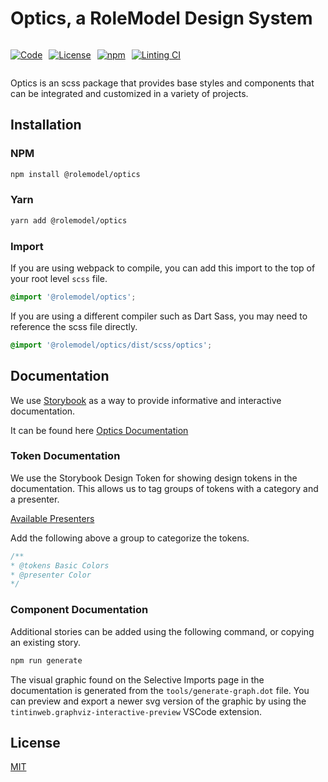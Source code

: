 # Optics, a RoleModel Design System

<div style='display: flex; gap: 10px;'>

  [![Code](https://img.shields.io/badge/GitHub-Code-232323.svg?logo=github&logoColor=white)](https://github.com/RoleModel/optics)

  [![License](https://img.shields.io/badge/license-MIT-232323.svg)](https://github.com/RoleModel/optics/blob/main/LICENSE)

  [![npm](https://img.shields.io/npm/dw/@rolemodel/optics?label=npm)](https://www.npmjs.com/package/@rolemodel/optics)

  [![Linting CI](https://github.com/RoleModel/optics/actions/workflows/linting.yml/badge.svg)](https://github.com/RoleModel/optics/actions/workflows/linting.yml)

</div>

Optics is an scss package that provides base styles and components that can be integrated and customized in a variety of projects.

## Installation

### NPM

```sh
npm install @rolemodel/optics
```

### Yarn

```sh
yarn add @rolemodel/optics
```

### Import

If you are using webpack to compile, you can add this import to the top of your root level `scss` file.

```scss
@import '@rolemodel/optics';
```

If you are using a different compiler such as Dart Sass, you may need to reference the scss file directly.

```scss
@import '@rolemodel/optics/dist/scss/optics';
```

## Documentation

We use [Storybook](https://storybook.js.org/docs/html/get-started/introduction) as a way to provide informative and interactive documentation.

It can be found here [Optics Documentation](https://docs.optics.rolemodel.design/)

### Token Documentation

We use the Storybook Design Token for showing design tokens in the documentation. This allows us to tag groups of tokens with a category and a presenter.

[Available Presenters](https://github.com/UX-and-I/storybook-design-token#available-presenters)

Add the following above a group to categorize the tokens.

```css
/**
* @tokens Basic Colors
* @presenter Color
*/
```

### Component Documentation

Additional stories can be added using the following command, or copying an existing story.

```sh
npm run generate
```

The visual graphic found on the Selective Imports page in the documentation is generated from the `tools/generate-graph.dot` file. You can preview and export a newer svg version of the graphic by using the `tintinweb.graphviz-interactive-preview` VSCode extension.

## License

[MIT](LICENSE)
